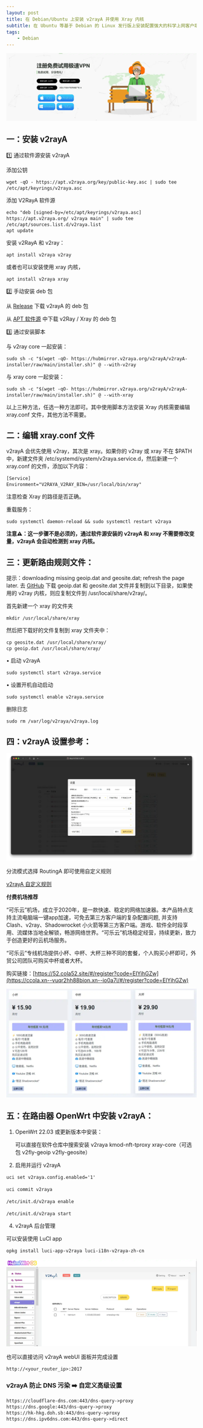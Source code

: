 ```yaml
---
layout: post
title: ﻿在 Debian/Ubuntu 上安装 v2rayA 并使用 Xray 内核
subtitle: 在 Ubuntu 等基于 Debian 的 Linux 发行版上安装配置强大的科学上网客户端 v2rayA
tags:
    - Debian
---
```


[![可乐云专线机场免费试用](https://raw.githubusercontent.com/huijingfei/huijingfei.github.io/master/images/shadowrocket/free%20shadowrocket.webp)](https://ccola.xn--vuqr2hh88bion.xn--io0a7i/#/register?code=EIYihGZw)

## 一：安装 v2rayA

1️⃣ 通过软件源安装 v2rayA

添加公钥
```
wget -qO - https://apt.v2raya.org/key/public-key.asc | sudo tee /etc/apt/keyrings/v2raya.asc
```
添加 V2RayA 软件源
```
echo "deb [signed-by=/etc/apt/keyrings/v2raya.asc] https://apt.v2raya.org/ v2raya main" | sudo tee /etc/apt/sources.list.d/v2raya.list
apt update
```
安装 v2RayA 和 v2ray：
```
apt install v2raya v2ray
```
或者也可以安装使用 xray 内核，
 ```
apt install v2raya xray
```
2️⃣ 手动安装 deb 包

从 [Release](https://github.com/v2rayA/v2rayA/releases) 下载 v2rayA 的 deb 包

从 [APT 软件源](https://github.com/v2rayA/v2raya-apt/tree/master/pool/main/) 中下载 v2Ray / Xray 的 deb 包


3️⃣ 通过安装脚本

与 v2ray core 一起安装：

    sudo sh -c "$(wget -qO- https://hubmirror.v2raya.org/v2rayA/v2rayA-installer/raw/main/installer.sh)" @ --with-v2ray

与 xray core 一起安装：

    sudo sh -c "$(wget -qO- https://hubmirror.v2raya.org/v2rayA/v2rayA-installer/raw/main/installer.sh)" @ --with-xray

以上三种方法，任选一种方法即可。其中使用脚本方法安装 Xray 内核需要编辑 xray.conf 文件，其他方法不需要。


## 二：编辑 xray.conf 文件

v2rayA 会优先使用 v2ray，其次是 xray。如果你的 v2ray 或 xray 不在 $PATH 中，新建文件夹 /etc/systemd/system/v2raya.service.d，然后新建一个 xray.conf 的文件，添加以下内容：
```
[Service]
Environment="V2RAYA_V2RAY_BIN=/usr/local/bin/xray"
```
注意检查 Xray 的路径是否正确。

重载服务：

    sudo systemctl daemon-reload && sudo systemctl restart v2raya

**注意⚠️：这一步骤不是必须的，通过软件源安装的 v2rayA 和 xray 不需要修改变量，v2rayA 会自动检测到 xray 内核。**

## 三：更新路由规则文件：

提示：downloading missing geoip.dat and geosite.dat; refresh the page later. 去 [GitHub](https://github.com/Loyalsoldier/v2ray-rules-dat/releases) 下载 geoip.dat 和 geosite.dat 文件并复制到以下目录，如果使用的 v2ray 内核，则应复制文件到 /usr/local/share/v2ray/。

首先新建一个 xray 的文件夹
```
mkdir /usr/local/share/xray
```
然后把下载好的文件复制到 xray 文件夹中：
```
cp geosite.dat /usr/local/share/xray/
cp geoip.dat /usr/local/share/xray/
```
• 启动 v2rayA
```
sudo systemctl start v2raya.service
```
• 设置开机自动启动
```
sudo systemctl enable v2raya.service
```
删除日志
```
sudo rm /var/log/v2raya/v2raya.log
```   
## 四：v2rayA 设置参考：

![v2raya settings](https://raw.githubusercontent.com/huijingfei/huijingfei.github.io/master/images/v2rayA%20settings.webp)

分流模式选择 RoutingA 即可使用自定义规则

[v2rayA 自定义规则](https://github.com/huijingfei/Shadowrocket-Rules/raw/main/v2raya-custom-rules.txt)

**付费机场推荐**

“可乐云”机场，成立于2020年，是一款快速、稳定的网络加速器。本产品特点支持主流电脑端一键app加速，可免去第三方客户端的复杂配置问题, 并支持 Clash、v2ray、Shadowrocket 小火箭等第三方客户端。游戏、软件全时段享用、流媒体当地全解锁，畅游网络世界。“可乐云”机场稳定经营，持续更新，致力于创造更好的云机场服务。

“可乐云”专线机场提供小杯、中杯、大杯三种不同的套餐，个人购买小杯即可，外贸公司团队可购买中杯或者大杯。
 
购买链接：[https://52.cola52.site/#/register?code=EIYihGZw](https://ccola.xn--vuqr2hh88bion.xn--io0a7i/#/register?code=EIYihGZw)

[![可乐云专线机场免费试用](https://raw.githubusercontent.com/huijingfei/huijingfei.github.io/refs/heads/master/images/shadowrocket/cola.webp)](https://ccola.xn--vuqr2hh88bion.xn--io0a7i/#/register?code=EIYihGZw)

## 五：在路由器 OpenWrt 中安装 v2rayA：

1. OpenWrt 22.03 或更新版本中安装：

   可以直接在软件仓库中搜索安装 v2raya kmod-nft-tproxy xray-core（可选包 v2fly-geoip v2fly-geosite）

2. 启用并运行 v2rayA

```
uci set v2raya.config.enabled='1'
   
uci commit v2raya
   
/etc/init.d/v2raya enable
   
/etc/init.d/v2raya start
```
4. v2rayA 后台管理
   
可以安装使用 LuCI app
```
opkg install luci-app-v2raya luci-i18n-v2raya-zh-cn
```
![luci-app-v2raya](https://raw.githubusercontent.com/huijingfei/huijingfei.github.io/master/images/luci-app-v2raya.webp)

也可以直接访问 v2rayA webUI 面板并完成设置
```
http://<your_router_ip>:2017
```
### v2rayA 防止 DNS 污染 ➡️ 自定义高级设置
```
https://cloudflare-dns.com:443/dns-query->proxy
https://dns.google:443/dns-query->proxy
https://hk-hkg.doh.sb:443/dns-query->proxy
https://dns.ipv6dns.com:443/dns-query->direct
```
